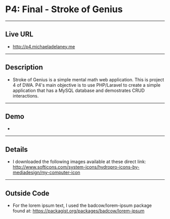 # P4: Final - Stroke of Genius

----
## Live URL
* http://p4.michaeladelaney.me

----
## Description
* Stroke of Genius is a simple mental math web application. This is project 4 of DWA. P4's main objective is to use PHP/Laravel to create a simple application that has a MySQL database and demostrates CRUD interactions.

----
## Demo
*  

----
## Details
* I downloaded the following images available  at these direct link:
 http://www.softicons.com/system-icons/hydropro-icons-by-mediadesign/my-computer-icon
----
## Outside Code
* For the lorem ipsum text, I used the badcow/lorem-ipsum package found at: https://packagist.org/packages/badcow/lorem-ipsum
